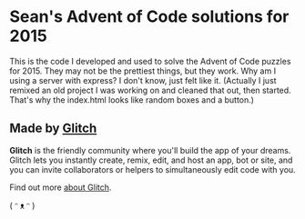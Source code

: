 # Sean's Advent of Code solutions for 2015

This is the code I developed and used to solve the Advent of Code puzzles for 2015. They may not be the prettiest things, but they work. Why am I using a server with express? I don't know, just felt like it. (Actually I just remixed an old project I was working on and cleaned that out, then started. That's why the index.html looks like random boxes and a button.)


## Made by [Glitch](https://glitch.com/)

**Glitch** is the friendly community where you'll build the app of your dreams. Glitch lets you instantly create, remix, edit, and host an app, bot or site, and you can invite collaborators or helpers to simultaneously edit code with you.

Find out more [about Glitch](https://glitch.com/about).

( ᵔ ᴥ ᵔ )